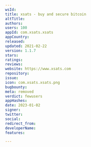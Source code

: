 ```yaml
---
wsId: 
title: xsats - buy and secure bitcoin
altTitle: 
authors: 
users: 100
appId: com.xsats.xsats
appCountry: 
released: 
updated: 2021-02-22
version: 1.1.7
stars: 
ratings: 
reviews: 
website: https://www.xsats.com
repository: 
issue: 
icon: com.xsats.xsats.png
bugbounty: 
meta: removed
verdict: fewusers
appHashes: 
date: 2023-01-02
signer: 
twitter: 
social: 
redirect_from: 
developerName: 
features: 

---
```


